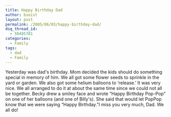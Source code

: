 ```yaml
---
title: Happy Birthday Dad
author: bsoist
layout: post
permalink: /2005/06/03/happy-birthday-dad/
dsq_thread_id:
  - 50485781
categories:
  - Family
tags:
  - dad
  - Family
---
```

Yesterday was dad's birthday. Mom decided the kids should do something special in memory of him. We all got some flower seeds to sprinkle in the yard or garden. We also got some helium balloons to &#8216;release.&#8217; It was very nice. We all arranged to do it at about the same time since we could not all be together. Becky drew a smiley face and wrote &#8220;Happy Birthday Pop-Pop&#8221; on one of her balloons (and one of Billy's). She said that would let PopPop know that we were saying &#8220;Happy Birthday.&#8221;I miss you very much, Dad. We all do!
